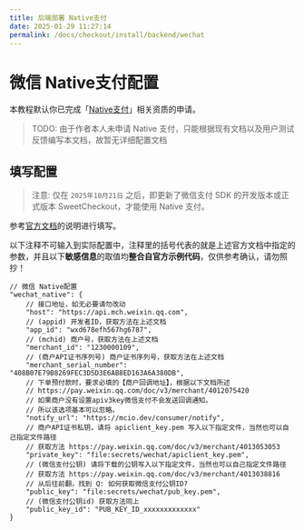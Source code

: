 ```yaml
---
title: 后端部署 Native支付
date: 2025-01-29 11:27:14
permalink: /docs/checkout/install/backend/wechat
---
```


# 微信 Native支付配置

本教程默认你已完成「[Native支付](https://pay.weixin.qq.com/static/product/product_intro.shtml?name=native)」相关资质的申请。

> TODO: 由于作者本人未申请 Native 支付，只能根据现有文档以及用户测试反馈编写本文档，故暂无详细配置文档

## 填写配置

> 注意: 仅在 `2025年10月21日` 之后，即更新了微信支付 SDK 的开发版本或正式版本 SweetCheckout，才能使用 Native 支付。

参考[官方文档](https://pay.weixin.qq.com/doc/v3/merchant/4013070756)的说明进行填写。

以下注释不可输入到实际配置中，注释里的括号代表的就是上述官方文档中指定的参数，并且以下**敏感信息**的取值均**整合自官方示例代码**，仅供参考确认，请勿照抄！

```json5
// 微信 Native配置
"wechat_native": {
    // 接口地址，如无必要请勿改动
    "host": "https://api.mch.weixin.qq.com",
    // (appid) 开发者ID，获取方法在上述文档
    "app_id": "wxd678efh567hg6787",
    // (mchid) 商户号，获取方法在上述文档
    "merchant_id": "1230000109",
    // (商户API证书序列号) 商户证书序列号，获取方法在上述文档
    "merchant_serial_number": "408B07E79B8269FEC3D5D3E6AB8ED163A6A380DB",
    // 下单预付款时，要求必填的【商户回调地址】，根据以下文档所述
    // https://pay.weixin.qq.com/doc/v3/merchant/4012075420
    // 如果商户没有设置apiv3key微信支付不会发送回调通知。
    // 所以该选项基本可以忽略。
    "notify_url": "https://mcio.dev/consumer/notify",
    // 商户API证书私钥，请将 apiclient_key.pem 写入以下指定文件，当然也可以自己指定文件路径
    // 获取方法 https://pay.weixin.qq.com/doc/v3/merchant/4013053053
    "private_key": "file:secrets/wechat/apiclient_key.pem",
    // (微信支付公钥) 请将下载的公钥写入以下指定文件，当然也可以自己指定文件路径
    // 获取方法 https://pay.weixin.qq.com/doc/v3/merchant/4013038816
    // 从后往前翻，找到 Q: 如何获取微信支付公钥ID?
    "public_key": "file:secrets/wechat/pub_key.pem",
    // (微信支付公钥id) 获取方法同上
    "public_key_id": "PUB_KEY_ID_xxxxxxxxxxxxx"
}
```
